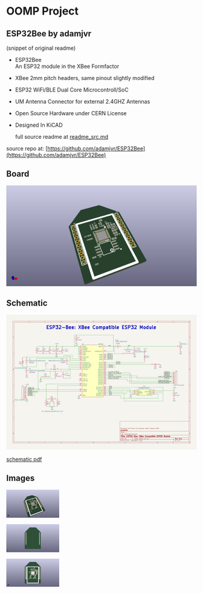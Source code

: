 # OOMP Project  
## ESP32Bee  by adamjvr  
  
(snippet of original readme)  
  
- ESP32Bee  
An ESP32 module in the XBee Formfactor  
- XBee 2mm pitch headers, same pinout slightly modified  
- ESP32 WiFi/BLE Dual Core Microcontroll/SoC  
- UM Antenna Connector for external 2.4GHZ Antennas  
- Open Source Hardware under CERN License  
- Designed In KiCAD  
  
  full source readme at [readme_src.md](readme_src.md)  
  
source repo at: [https://github.com/adamjvr/ESP32Bee](https://github.com/adamjvr/ESP32Bee)  
## Board  
  
[![working_3d.png](working_3d_600.png)](working_3d.png)  
## Schematic  
  
[![working_schematic.png](working_schematic_600.png)](working_schematic.png)  
  
[schematic pdf](working_schematic.pdf)  
## Images  
  
[![working_3d.png](working_3d_140.png)](working_3d.png)  
  
[![working_3d_back.png](working_3d_back_140.png)](working_3d_back.png)  
  
[![working_3d_front.png](working_3d_front_140.png)](working_3d_front.png)  
